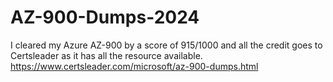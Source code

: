 # AZ-900-Dumps-2024
I cleared my Azure AZ-900 by a score of 915/1000 and all the credit goes to Certsleader as it has all the resource available. https://www.certsleader.com/microsoft/az-900-dumps.html
